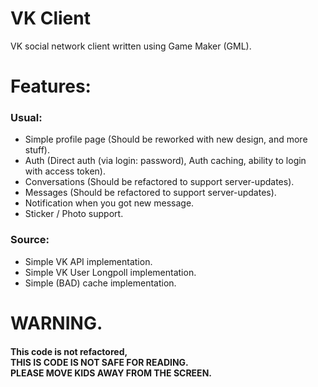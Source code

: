 # VK Client 
VK social network client written using Game Maker (GML).


# Features:
### Usual:
- Simple profile page (Should be reworked with new design, and more stuff).
- Auth (Direct auth (via login: password), Auth caching, ability to login with access token).
- Conversations (Should be refactored to support server-updates).
- Messages (Should be refactored to support server-updates).
- Notification when you got new message.
- Sticker / Photo support.
### Source:
- Simple VK API implementation.
- Simple VK User Longpoll implementation.
- Simple (BAD) cache implementation.

# WARNING.
#### This code is not refactored, <br> THIS IS CODE IS NOT SAFE FOR READING. <br> PLEASE MOVE KIDS AWAY FROM THE SCREEN.
